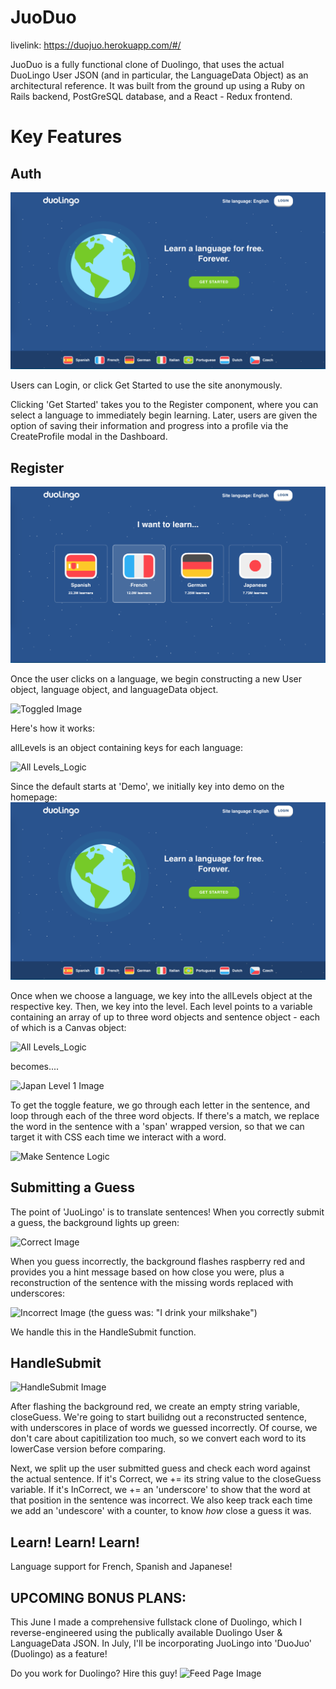# JuoDuo
livelink: https://duojuo.herokuapp.com/#/

JuoDuo is a fully functional clone of Duolingo, that uses the actual DuoLingo User JSON (and in particular, the LanguageData Object) as an architectural reference. It was built from the ground up using a Ruby on Rails backend, PostGreSQL database, and a React - Redux frontend. 

# Key Features 

## Auth 
![Homepage Image](readmeResources/homepage.png)

Users can Login, or click Get Started to use the site anonymously. 

Clicking 'Get Started' takes you to the Register component, where you can select a language to immediately begin learning. Later, users are given the option of saving their information and progress into a profile via the CreateProfile modal in the Dashboard.


## Register 

![Register Image](readmeResources/register.png)

Once the user clicks on a language, we begin constructing a new User object, language object, and languageData object. 

![Toggled Image](readmeResources/toggled.png)

Here's how it works: 

allLevels is an object containing keys for each language:

![All Levels_Logic](readmeResources/allLevels.png)

Since the default starts at 'Demo', we initially key into demo on the homepage:
![Homepage Image](readmeResources/homepage.png)

Once when we choose a language, we key into the allLevels object at the respective key. Then, we key into the level. Each level points to a variable containing an array of up to three word objects and sentence object - each of which is a Canvas object:

![All Levels_Logic](readmeResources/level.png)

becomes....

![Japan Level 1 Image](readmeResources/japan.png)


To get the toggle feature, we go through each letter in the sentence, and loop through each of the three word objects. If there's a match, we replace the word in the sentence with a 'span' wrapped version, so that we can target it with CSS each time we interact with a word.
 
![Make Sentence Logic](readmeResources/makeSentence.png)


## Submitting a Guess 

The point of 'JuoLingo' is to translate sentences! When you correctly submit a guess, the background lights up green:

![Correct Image](readmeResources/correctGuess.png)

When you guess incorrectly, the background flashes raspberry red and provides you a hint message based on how close you were, plus a reconstruction of the sentence with the missing words replaced with underscores:

![Incorrect Image](readmeResources/closeGuess.png)
(the guess was: "I drink your milkshake")


We handle this in the HandleSubmit function. 

## HandleSubmit 

![HandleSubmit Image](readmeResources/handleSubmit.png)

After flashing the background red, we create an empty string variable, closeGuess. We're going to start builidng out a reconstructed sentence, with underscores in place of words we guessed incorrectly. Of course, we don't care about capitilization too much, so we convert each word to its lowerCase version before comparing.

Next, we split up the user submitted guess and check each word against the actual sentence. If it's Correct, we += its string value to the closeGuess variable. If it's InCorrect, we += an 'underscore' to show that the word at that position in the sentence was incorrect. We also keep track each time we add an 'undescore' with a counter, to know *how* close a guess it was.

## Learn! Learn! Learn!

Language support for French, Spanish and Japanese! 

## UPCOMING BONUS PLANS: 

This June I made a comprehensive fullstack clone of Duolingo, which I reverse-engineered using the publically available Duolingo User & LanguageData JSON. In July, I'll be incorporating JuoLingo into 'DuoJuo' (Duolingo) as a feature!

Do you work for Duolingo? Hire this guy!
![Feed Page Image](readmeResources/headshot.png)

